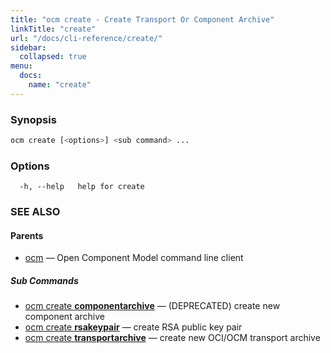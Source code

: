 ```yaml
---
title: "ocm create - Create Transport Or Component Archive"
linkTitle: "create"
url: "/docs/cli-reference/create/"
sidebar:
  collapsed: true
menu:
  docs:
    name: "create"
---
```


### Synopsis

```bash
ocm create [<options>] <sub command> ...
```

### Options

```text
  -h, --help   help for create
```

### SEE ALSO

#### Parents

* [ocm](ocm.md)	 &mdash; Open Component Model command line client


##### Sub Commands

* [ocm create <b>componentarchive</b>](ocm_create_componentarchive.md)	 &mdash; (DEPRECATED) create new component archive
* [ocm create <b>rsakeypair</b>](ocm_create_rsakeypair.md)	 &mdash; create RSA public key pair
* [ocm create <b>transportarchive</b>](ocm_create_transportarchive.md)	 &mdash; create new OCI/OCM transport  archive


